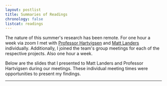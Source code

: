 ```yaml
---
layout: postlist
title: Summaries of Readings
chronology: false
listcat: readings
---
```


The nature of this summer's research has been remote. For one hour a week via zoom I met with [Professor Hartvigsen][th] and [Matt Landers][ml] individually. Additionally, I joined the team's group meetings for each of the respective projects. Also one hour a week. 

Below are the slides that I presented to Matt Landers and Professor Hartvigsen during our meetings. These individual meeting times were opportunities to present my findings. 

---

[ml]: https://mattlanders.net/
[th]: https://www.tomhartvigsen.com/

